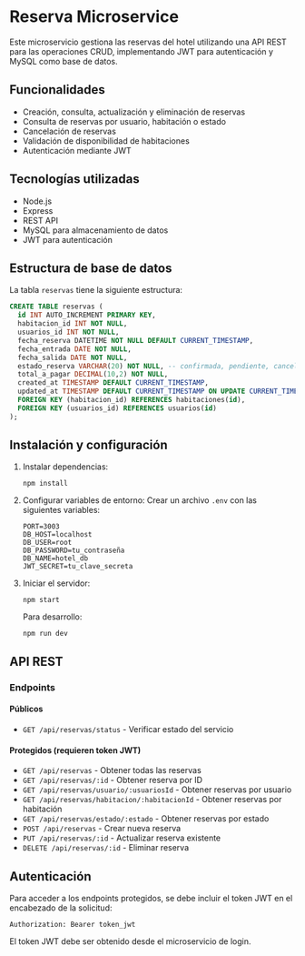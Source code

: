 # Reserva Microservice

Este microservicio gestiona las reservas del hotel utilizando una API REST para las operaciones CRUD, implementando JWT para autenticación y MySQL como base de datos.

## Funcionalidades

- Creación, consulta, actualización y eliminación de reservas
- Consulta de reservas por usuario, habitación o estado
- Cancelación de reservas
- Validación de disponibilidad de habitaciones
- Autenticación mediante JWT

## Tecnologías utilizadas

- Node.js
- Express
- REST API
- MySQL para almacenamiento de datos
- JWT para autenticación

## Estructura de base de datos

La tabla `reservas` tiene la siguiente estructura:

```sql
CREATE TABLE reservas (
  id INT AUTO_INCREMENT PRIMARY KEY,
  habitacion_id INT NOT NULL,
  usuarios_id INT NOT NULL,
  fecha_reserva DATETIME NOT NULL DEFAULT CURRENT_TIMESTAMP,
  fecha_entrada DATE NOT NULL,
  fecha_salida DATE NOT NULL,
  estado_reserva VARCHAR(20) NOT NULL, -- confirmada, pendiente, cancelada
  total_a_pagar DECIMAL(10,2) NOT NULL,
  created_at TIMESTAMP DEFAULT CURRENT_TIMESTAMP,
  updated_at TIMESTAMP DEFAULT CURRENT_TIMESTAMP ON UPDATE CURRENT_TIMESTAMP,
  FOREIGN KEY (habitacion_id) REFERENCES habitaciones(id),
  FOREIGN KEY (usuarios_id) REFERENCES usuarios(id)
);
```

## Instalación y configuración

1. Instalar dependencias:
   ```
   npm install
   ```

2. Configurar variables de entorno:
   Crear un archivo `.env` con las siguientes variables:
   ```
   PORT=3003
   DB_HOST=localhost
   DB_USER=root
   DB_PASSWORD=tu_contraseña
   DB_NAME=hotel_db
   JWT_SECRET=tu_clave_secreta
   ```

3. Iniciar el servidor:
   ```
   npm start
   ```

   Para desarrollo:
   ```
   npm run dev
   ```

## API REST

### Endpoints

#### Públicos
- `GET /api/reservas/status` - Verificar estado del servicio

#### Protegidos (requieren token JWT)
- `GET /api/reservas` - Obtener todas las reservas
- `GET /api/reservas/:id` - Obtener reserva por ID
- `GET /api/reservas/usuario/:usuariosId` - Obtener reservas por usuario
- `GET /api/reservas/habitacion/:habitacionId` - Obtener reservas por habitación
- `GET /api/reservas/estado/:estado` - Obtener reservas por estado
- `POST /api/reservas` - Crear nueva reserva
- `PUT /api/reservas/:id` - Actualizar reserva existente
- `DELETE /api/reservas/:id` - Eliminar reserva

## Autenticación

Para acceder a los endpoints protegidos, se debe incluir el token JWT en el encabezado de la solicitud:

```
Authorization: Bearer token_jwt
```

El token JWT debe ser obtenido desde el microservicio de login.
